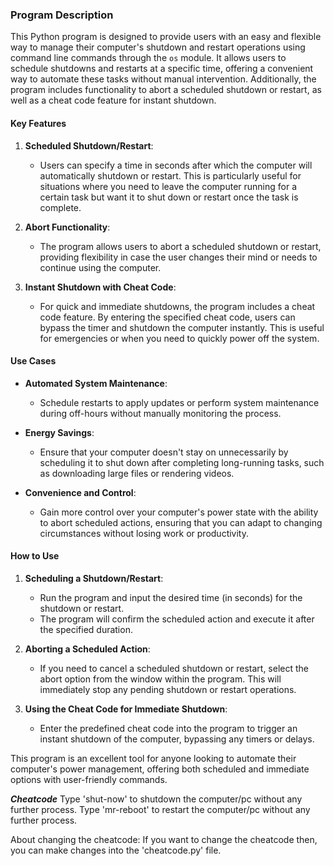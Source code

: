 ### Program Description ###

This Python program is designed to provide users with an easy and flexible way to manage their computer's shutdown and restart operations using command line commands through the `os` module. It allows users to schedule shutdowns and restarts at a specific time, offering a convenient way to automate these tasks without manual intervention. Additionally, the program includes functionality to abort a scheduled shutdown or restart, as well as a cheat code feature for instant shutdown.

#### Key Features ####

1. **Scheduled Shutdown/Restart**:
   - Users can specify a time in seconds after which the computer will automatically shutdown or restart. This is particularly useful for situations where you need to leave the computer running for a certain task but want it to shut down or restart once the task is complete.

2. **Abort Functionality**:
   - The program allows users to abort a scheduled shutdown or restart, providing flexibility in case the user changes their mind or needs to continue using the computer.

3. **Instant Shutdown with Cheat Code**:
   - For quick and immediate shutdowns, the program includes a cheat code feature. By entering the specified cheat code, users can bypass the timer and shutdown the computer instantly. This is useful for emergencies or when you need to quickly power off the system.

#### Use Cases ####

- **Automated System Maintenance**:
  - Schedule restarts to apply updates or perform system maintenance during off-hours without manually monitoring the process.
  
- **Energy Savings**:
  - Ensure that your computer doesn't stay on unnecessarily by scheduling it to shut down after completing long-running tasks, such as downloading large files or rendering videos.

- **Convenience and Control**:
  - Gain more control over your computer's power state with the ability to abort scheduled actions, ensuring that you can adapt to changing circumstances without losing work or productivity.

#### How to Use ####

1. **Scheduling a Shutdown/Restart**:
   - Run the program and input the desired time (in seconds) for the shutdown or restart.
   - The program will confirm the scheduled action and execute it after the specified duration.

2. **Aborting a Scheduled Action**:
   - If you need to cancel a scheduled shutdown or restart, select the abort option from the window within the program. This will immediately stop any pending shutdown or restart operations.

3. **Using the Cheat Code for Immediate Shutdown**:
   - Enter the predefined cheat code into the program to trigger an instant shutdown of the computer, bypassing any timers or delays.

This program is an excellent tool for anyone looking to automate their computer's power management, offering both scheduled and immediate options with user-friendly commands.

*****************************************************************************Cheatcode*****************************************************************************
Type 'shut-now' to shutdown the computer/pc without any further process. 
Type 'mr-reboot' to restart the computer/pc without any further process. 

About changing the cheatcode: 
If you want to change the cheatcode then, you can make changes into the 'cheatcode.py' file. 

